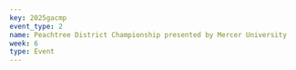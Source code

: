 ```yaml
---
key: 2025gacmp
event_type: 2
name: Peachtree District Championship presented by Mercer University
week: 6
type: Event
---
```

